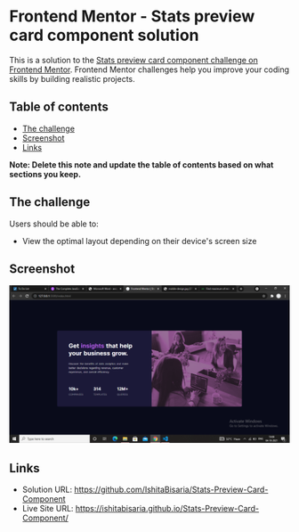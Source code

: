 # Frontend Mentor - Stats preview card component solution

This is a solution to the [Stats preview card component challenge on Frontend Mentor](https://www.frontendmentor.io/challenges/stats-preview-card-component-8JqbgoU62). Frontend Mentor challenges help you improve your coding skills by building realistic projects. 

## Table of contents
  - [The challenge](#the-challenge)
  - [Screenshot](#screenshot)
  - [Links](#links)

**Note: Delete this note and update the table of contents based on what sections you keep.**

## The challenge

Users should be able to:

- View the optimal layout depending on their device's screen size

## Screenshot

![](design/Screenshot.png)

## Links

- Solution URL: https://github.com/IshitaBisaria/Stats-Preview-Card-Component
- Live Site URL: https://ishitabisaria.github.io/Stats-Preview-Card-Component/
